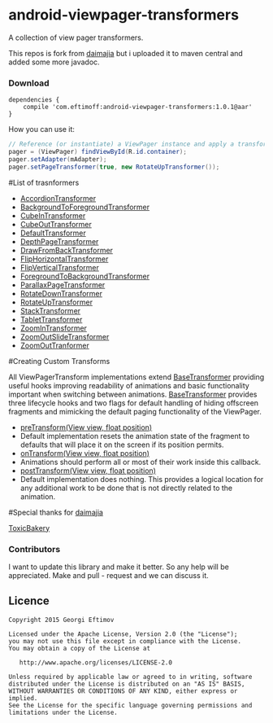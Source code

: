 android-viewpager-transformers
==============================

A collection of view pager transformers.

This repos is fork from [daimajia](https://github.com/daimajia/ViewPagerTransforms) but i uploaded it to maven central and added some more javadoc.

### Download 

	dependencies {
		compile 'com.eftimoff:android-viewpager-transformers:1.0.1@aar'
	}

How you can use it:

```java
// Reference (or instantiate) a ViewPager instance and apply a transformer
pager = (ViewPager) findViewById(R.id.container);
pager.setAdapter(mAdapter);
pager.setPageTransformer(true, new RotateUpTransformer());
```

#List of trasnformers

* [AccordionTransformer](https://github.com/geftimov/android-viewpager-transformers/wiki/AccordionTransformer)
* [BackgroundToForegroundTransformer](https://github.com/geftimov/android-viewpager-transformers/wiki/BackgroundToForegroundTransformer)
* [CubeInTransformer](https://github.com/geftimov/android-viewpager-transformers/wiki/CubeInTransformer)
* [CubeOutTransformer](https://github.com/geftimov/android-viewpager-transformers/wiki/CubeOutTransformer)
* [DefaultTransformer](https://github.com/geftimov/android-viewpager-transformers/wiki/DefaultTransformer)
* [DepthPageTransformer](https://github.com/geftimov/android-viewpager-transformers/wiki/DepthPageTransformer)
* [DrawFromBackTransformer](https://github.com/geftimov/android-viewpager-transformers/wiki/DrawFromBackTransformer)
* [FlipHorizontalTransformer](https://github.com/geftimov/android-viewpager-transformers/wiki/FlipHorizontalTransformer)
* [FlipVerticalTransformer](https://github.com/geftimov/android-viewpager-transformers/wiki/FlipVerticalTransformer)
* [ForegroundToBackgroundTransformer](https://github.com/geftimov/android-viewpager-transformers/wiki/ForegroundToBackgroundTransformer)
* [ParallaxPageTransformer](https://github.com/geftimov/android-viewpager-transformers/wiki/ParallaxPageTransformer)
* [RotateDownTransformer](https://github.com/geftimov/android-viewpager-transformers/wiki/RotateDownTransformer)
* [RotateUpTransformer](https://github.com/geftimov/android-viewpager-transformers/wiki/RotateUpTransformer)
* [StackTransformer](https://github.com/geftimov/android-viewpager-transformers/wiki/StackTransformer)
* [TabletTransformer](https://github.com/geftimov/android-viewpager-transformers/wiki/TabletTransformer)
* [ZoomInTransformer](https://github.com/geftimov/android-viewpager-transformers/wiki/ZoomInTransformer)
* [ZoomOutSlideTransformer](https://github.com/geftimov/android-viewpager-transformers/wiki/ZoomOutSlideTransformer)
* [ZoomOutTranformer](https://github.com/geftimov/android-viewpager-transformers/wiki/ZoomOutTranformer)





#Creating Custom Transforms

All ViewPagerTransform implementations extend [BaseTransformer](https://github.com/geftimov/android-viewpager-transformers/blob/master/library/src/main/java/com/eftimoff/viewpager/tranformators/BaseTransformer.java) providing useful hooks improving readability of animations and basic functionality important when switching between animations. [BaseTransformer](https://github.com/geftimov/android-viewpager-transformers/blob/master/library/src/main/java/com/eftimoff/viewpager/tranformators/BaseTransformer.java) provides three lifecycle hooks and two flags for default handling of hiding offscreen fragments and mimicking the default paging functionality of the ViewPager.

* [preTransform(View view, float position)](https://github.com/geftimov/android-viewpager-transformers/blob/master/library/src/main/java/com/eftimoff/viewpager/tranformators/BaseTransformer.java#L42)
 * Default implementation resets the animation state of the fragment to defaults that will place it on the screen if its position permits.
* [onTransform(View view, float position)](https://github.com/geftimov/android-viewpager-transformers/blob/master/library/src/main/java/com/eftimoff/viewpager/tranformators/BaseTransformer.java#L14)
 * Animations should perform all or most of their work inside this callback.
* [postTransform(View view, float position)](https://github.com/geftimov/android-viewpager-transformers/blob/master/library/src/main/java/com/eftimoff/viewpager/tranformators/BaseTransformer.java#L75)
 * Default implementation does nothing. This provides a logical location for any additional work to be done that is not directly related to the animation.

#Special thanks for
[daimajia](https://github.com/daimajia)

[ToxicBakery](https://github.com/ToxicBakery)

### Contributors

I want to update this library and make it better. So any help will be appreciated.
Make and pull - request and we can discuss it.

## Licence

    Copyright 2015 Georgi Eftimov

    Licensed under the Apache License, Version 2.0 (the "License");
    you may not use this file except in compliance with the License.
    You may obtain a copy of the License at

       http://www.apache.org/licenses/LICENSE-2.0

    Unless required by applicable law or agreed to in writing, software
    distributed under the License is distributed on an "AS IS" BASIS,
    WITHOUT WARRANTIES OR CONDITIONS OF ANY KIND, either express or implied.
    See the License for the specific language governing permissions and
    limitations under the License.
